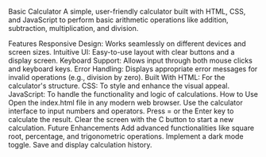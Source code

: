 Basic Calculator
A simple, user-friendly calculator built with HTML, CSS, and JavaScript to perform basic arithmetic operations like addition, subtraction, multiplication, and division.

Features
Responsive Design: Works seamlessly on different devices and screen sizes.
Intuitive UI: Easy-to-use layout with clear buttons and a display screen.
Keyboard Support: Allows input through both mouse clicks and keyboard keys.
Error Handling: Displays appropriate error messages for invalid operations (e.g., division by zero).
Built With
HTML: For the calculator's structure.
CSS: To style and enhance the visual appeal.
JavaScript: To handle the functionality and logic of calculations.
How to Use
Open the index.html file in any modern web browser.
Use the calculator interface to input numbers and operators.
Press = or the Enter key to calculate the result.
Clear the screen with the C button to start a new calculation.
Future Enhancements
Add advanced functionalities like square root, percentage, and trigonometric operations.
Implement a dark mode toggle.
Save and display calculation history.
